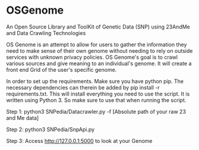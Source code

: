 # OSGenome
An Open Source Library and ToolKit of Genetic Data (SNP) using 23AndMe and Data Crawling Technologies

OS Genome is an attempt to allow for users to gather the information they need to make sense of their own genome without needing to rely on outside services with unknown privacy policies. OS Genome's goal is to crawl various sources and give meaning to an individual's genome. It will create a front end Grid of the user's specific genome. 

In order to set up the requirements. Make sure you have python pip. The necessary dependencies can therein be added by pip install -r requirements.txt. This will install everything you need to use the script. It is written using Python 3. So make sure to use that when running the script.

Step 1:
python3 SNPedia/Datacrawler.py -f [Absolute path of your raw 23 and Me data]

Step 2:
python3 SNPedia/SnpApi.py

Step 3:
Access http://127.0.0.1:5000 to look at your Genome
